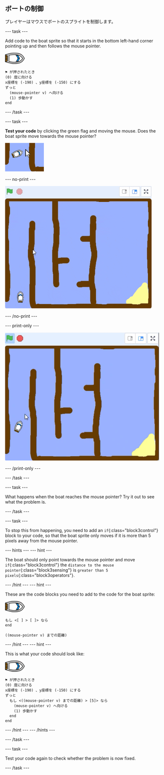 ## ボートの制御

プレイヤーはマウスでボートのスプライトを制御します。

\--- task \---

Add code to the boat sprite so that it starts in the bottom left-hand corner pointing up and then follows the mouse pointer.

![boat-sprite](images/boat_resize.png)

```blocks3
⚑ が押されたとき
(0) 度に向ける
x座標を (-190) 、y座標を (-150) にする
ずっと 
  (mouse-pointer v) へ向ける
  (1) 歩動かす
end
```

\--- /task \---

\--- task \---

**Test your code** by clicking the green flag and moving the mouse. Does the boat sprite move towards the mouse pointer?

![screenshot](images/boat-mouse.png)

\--- no-print \---

![screenshot](images/boat-pointer-test-anim.gif)

\--- /no-print \---

\--- print-only \---

![screenshot](images/boat-pointer-test-anim.png)

\--- /print-only \---

\--- /task \---

\--- task \---

What happens when the boat reaches the mouse pointer? Try it out to see what the problem is.

\--- /task \---

\--- task \---

To stop this from happening, you need to add an `if`{:class="block3control"} block to your code, so that the boat sprite only moves if it is more than 5 pixels away from the mouse pointer.

\--- hints \--- \--- hint \---

The boat should only point towards the mouse pointer and move `if`{:class="block3control"} the `distance to the mouse pointer`{:class="block3sensing"} is `greater than 5 pixels`{:class="block3operators"}.

\--- /hint \--- \--- hint \---

These are the code blocks you need to add to the code for the boat sprite:

![boat-sprite](images/boat_resize.png)

```blocks3
もし <[ ] > [ ]> なら
end

((mouse-pointer v) までの距離)
```

\--- /hint \--- \--- hint \---

This is what your code should look like:

![boat-sprite](images/boat_resize.png)

```blocks3
⚑ が押されたとき
(0) 度に向ける
x座標を (-190) 、y座標を (-150) にする
ずっと 
  もし <((mouse-pointer v) までの距離) > [5]> なら 
    (mouse-pointer v) へ向ける
    (1) 歩動かす
  end
end
```

\--- /hint \--- \--- /hints \---

\--- /task \---

\--- task \---

Test your code again to check whether the problem is now fixed.

\--- /task \---